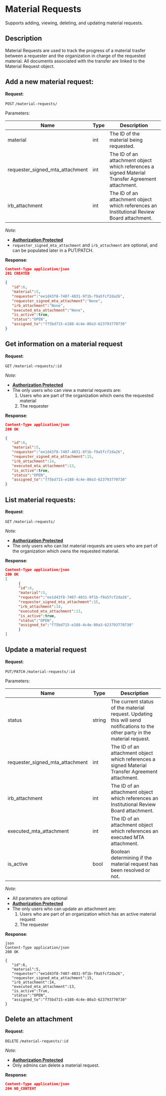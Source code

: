 # Material Requests
Supports adding, viewing, deleting, and updating material requests.

## Description
Material Requests are used to track the progress of a material trasfer between a requester and the organization in charge of the requested material. All documents associated with the transfer are linked to the Material Request object.

## Add a new material request:

**Request**:

`POST` `/material-requests/`

Parameters:

Name                           | Type   | Description
-------------------------------|--------|---
material                       | int    | The ID of the material being requested.
requester_signed_mta_attachment| int    | The ID of an attachment object which references a signed Material Transfer Agreement attachment.
irb_attachment                 | int    | The ID of an attachment object which references an Institutional Review Board attachment.


*Note:*

- **[Authorization Protected](authentication.md)**
- `requester_signed_mta_attachment` and `irb_attachment` are optional, and can be populated later in a PUT/PATCH.

**Response**:

```json
Content-Type application/json
201 CREATED

{
   "id":6,
   "material":5,
   "requester":"ee1d43f8-7407-4031-9f1b-f9a5fcf2da26",
   "requester_signed_mta_attachment":"None",
   "irb_attachment":"None",
   "executed_mta_attachment":"None",
   "is_active":true,
   "status":"OPEN",
   "assigned_to":"f75bd715-e188-4c4e-80a3-623793770730"
}
```

## Get information on a material request

**Request**:

`GET` `/material-requests/:id`

*Note:*

- **[Authorization Protected](authentication.md)**
- The only users who can view a material requests are:
   1. Users who are part of the organization which owns the requested material
   2. The requester

**Response**:

```json
Content-Type application/json
200 OK

{
   "id":6,
   "material":5,
   "requester":"ee1d43f8-7407-4031-9f1b-f9a5fcf2da26",
   "requester_signed_mta_attachment":15,
   "irb_attachment":14,
   "executed_mta_attachment":13,
   "is_active":true,
   "status":"OPEN",
   "assigned_to":"f75bd715-e188-4c4e-80a3-623793770730"
}
```

## List material requests:

**Request**:

`GET` `/material-requests/`

*Note:*

- **[Authorization Protected](authentication.md)**
- The only users who can list material requests are users who are part of the organization which owns the requested material.

**Response**:

```json
Content-Type application/json
200 OK
[
      {
      "id":6,
      "material":5,
      "requester":"ee1d43f8-7407-4031-9f1b-f9a5fcf2da26",
      "requester_signed_mta_attachment":15,
      "irb_attachment":14,
      "executed_mta_attachment":13,
      "is_active":true,
      "status":"OPEN",
      "assigned_to":"f75bd715-e188-4c4e-80a3-623793770730"
      }
]
```

## Update a material request

**Request**:

`PUT/PATCH` `/material-requests/:id`

Parameters:

Name                           | Type   | Description
-------------------------------|--------|---
status                         | string | The current status of the material request. Updating this will send notifications to the other party in the material request.
requester_signed_mta_attachment| int    | The ID of an attachment object which references a signed Material Transfer Agreement attachment.
irb_attachment                 | int    | The ID of an attachment object which references an Institutional Review Board attachment.
executed_mta_attachment        | int    | The ID of an attachment object which references an executed MTA attachment.
is_active                      | bool   | Boolean determining if the material request has been resolved or not.

*Note:*

- All parameters are optional
- **[Authorization Protected](authentication.md)**
- The only users who can update an attachment are:
   1. Users who are part of an organization which has an active material request
   2. The requester

**Response**:

```
json
Content-Type application/json
200 OK

{
   "id":6,
   "material":5,
   "requester":"ee1d43f8-7407-4031-9f1b-f9a5fcf2da26",
   "requester_signed_mta_attachment":15,
   "irb_attachment":14,
   "executed_mta_attachment":13,
   "is_active":True,
   "status":"OPEN",
   "assigned_to":"f75bd715-e188-4c4e-80a3-623793770730"
}
```

## Delete an attachment

**Request**:

`DELETE` `/material-requests/:id`

*Note:*

- **[Authorization Protected](authentication.md)**
- Only admins can delete a material request.

**Response**:

```json
Content-Type application/json
204 NO_CONTENT
```

